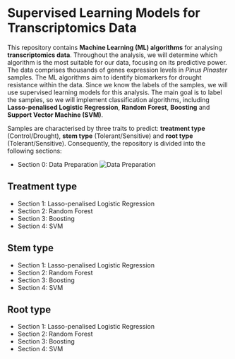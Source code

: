 # Supervised Learning Models for Transcriptomics Data

This repository contains **Machine Learning (ML) algorithms** for analysing **transcriptomics data**. Throughout the analysis, we will determine which algorithm is the most suitable for our data, focusing on its predictive power. The data comprises thousands of genes expression levels in *Pinus Pinaster* samples. The ML algorithms aim to identify biomarkers for drought resistance within the data. Since we know the labels of the samples, we will use supervised learning models for this analysis. The main goal is to label the samples, so we will implement classification algorithms, including **Lasso-penalised Logistic Regression**, **Random Forest**, **Boosting** and **Support Vector Machine (SVM)**.

Samples are characterised by three traits to predict: **treatment type** (Control/Drought), **stem type** (Tolerant/Sensitive) and **root type** (Tolerant/Sensitive). Consequently, the repository is divided into the following sections:

- Section 0: Data Preparation ![Data Preparation](data_preparation.R)

## Treatment type
- Section 1: Lasso-penalised Logistic Regression
- Section 2: Random Forest
- Section 3: Boosting
- Section 4: SVM

## Stem type
- Section 1: Lasso-penalised Logistic Regression
- Section 2: Random Forest
- Section 3: Boosting
- Section 4: SVM

## Root type
- Section 1: Lasso-penalised Logistic Regression
- Section 2: Random Forest
- Section 3: Boosting
- Section 4: SVM
